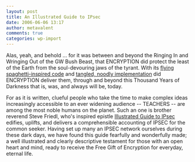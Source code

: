 ```yaml
---
layout: post
title: An Illustrated Guide to IPsec
date: 2006-06-06 13:17
author: metavalent
comments: true
categories: wp-import
---
```

Alas, yeah, and behold ... for it was between and beyond the Ringing In and Wringing Out of the GW Bush Beast, that ENCRYPTION did protect the least of the Earth from the soul-devouring jaws of the tyrant.  With its <a href="https://en.wikipedia.org/wiki/Flying_Spaghetti_Monster">flying spaghetti-inspired code</a> and <a href="https://www.unixwiz.net/techtips/iguide-ipsec.html">tangled, noodly implementation</a> did ENCRYPTION deliver them, through and beyond this Thousand Years of Darkness that is, was, and always will be, today.

For as it is written, clueful people who take the time to make complex ideas increasingly accessible to an ever widening audience -- TEACHERS -- are among the most noble humans on the planet.  Such an one is brother reverend Steve Friedl, who's inspired epistle <a href="https://www.unixwiz.net/techtips/iguide-ipsec.html">Illustrated Guide to IPsec</a> edifies, uplifts, and delivers a comprehensible accounting of IPSEC for the common seeker.  Having set up many an IPSEC network ourselves during these dark days, we have found this guide fearfully and wonderfully made; a well illustrated and clearly descriptive testament for those with an open heart and mind, ready to receive the Free Gift of Encryption for everyday, eternal life.
